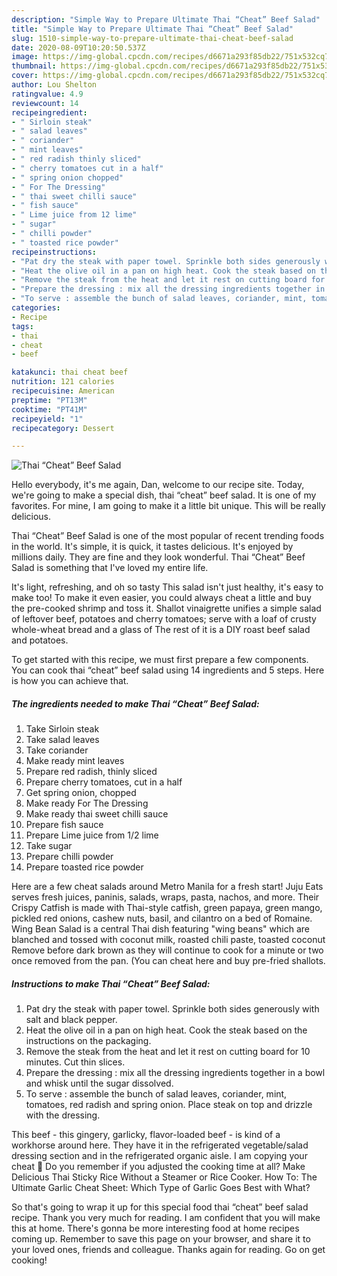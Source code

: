 ```yaml
---
description: "Simple Way to Prepare Ultimate Thai “Cheat” Beef Salad"
title: "Simple Way to Prepare Ultimate Thai “Cheat” Beef Salad"
slug: 1510-simple-way-to-prepare-ultimate-thai-cheat-beef-salad
date: 2020-08-09T10:20:50.537Z
image: https://img-global.cpcdn.com/recipes/d6671a293f85db22/751x532cq70/thai-cheat-beef-salad-recipe-main-photo.jpg
thumbnail: https://img-global.cpcdn.com/recipes/d6671a293f85db22/751x532cq70/thai-cheat-beef-salad-recipe-main-photo.jpg
cover: https://img-global.cpcdn.com/recipes/d6671a293f85db22/751x532cq70/thai-cheat-beef-salad-recipe-main-photo.jpg
author: Lou Shelton
ratingvalue: 4.9
reviewcount: 14
recipeingredient:
- " Sirloin steak"
- " salad leaves"
- " coriander"
- " mint leaves"
- " red radish thinly sliced"
- " cherry tomatoes cut in a half"
- " spring onion chopped"
- " For The Dressing"
- " thai sweet chilli sauce"
- " fish sauce"
- " Lime juice from 12 lime"
- " sugar"
- " chilli powder"
- " toasted rice powder"
recipeinstructions:
- "Pat dry the steak with paper towel. Sprinkle both sides generously with salt and black pepper."
- "Heat the olive oil in a pan on high heat. Cook the steak based on the instructions on the packaging."
- "Remove the steak from the heat and let it rest on cutting board for 10 minutes. Cut thin slices."
- "Prepare the dressing : mix all the dressing ingredients together in a bowl and whisk until the sugar dissolved."
- "To serve : assemble the bunch of salad leaves, coriander, mint, tomatoes, red radish and spring onion. Place steak on top and drizzle with the dressing."
categories:
- Recipe
tags:
- thai
- cheat
- beef

katakunci: thai cheat beef 
nutrition: 121 calories
recipecuisine: American
preptime: "PT13M"
cooktime: "PT41M"
recipeyield: "1"
recipecategory: Dessert

---
```



![Thai “Cheat” Beef Salad](https://img-global.cpcdn.com/recipes/d6671a293f85db22/751x532cq70/thai-cheat-beef-salad-recipe-main-photo.jpg)

Hello everybody, it's me again, Dan, welcome to our recipe site. Today, we're going to make a special dish, thai “cheat” beef salad. It is one of my favorites. For mine, I am going to make it a little bit unique. This will be really delicious.

Thai “Cheat” Beef Salad is one of the most popular of recent trending foods in the world. It's simple, it is quick, it tastes delicious. It's enjoyed by millions daily. They are fine and they look wonderful. Thai “Cheat” Beef Salad is something that I've loved my entire life.

It&#39;s light, refreshing, and oh so tasty This salad isn&#39;t just healthy, it&#39;s easy to make too! To make it even easier, you could always cheat a little and buy the pre-cooked shrimp and toss it. Shallot vinaigrette unifies a simple salad of leftover beef, potatoes and cherry tomatoes; serve with a loaf of crusty whole-wheat bread and a glass of The rest of it is a DIY roast beef salad and potatoes.


To get started with this recipe, we must first prepare a few components. You can cook thai “cheat” beef salad using 14 ingredients and 5 steps. Here is how you can achieve that.

<!--inarticleads1-->

##### The ingredients needed to make Thai “Cheat” Beef Salad:

1. Take  Sirloin steak
1. Take  salad leaves
1. Take  coriander
1. Make ready  mint leaves
1. Prepare  red radish, thinly sliced
1. Prepare  cherry tomatoes, cut in a half
1. Get  spring onion, chopped
1. Make ready  For The Dressing
1. Make ready  thai sweet chilli sauce
1. Prepare  fish sauce
1. Prepare  Lime juice from 1/2 lime
1. Take  sugar
1. Prepare  chilli powder
1. Prepare  toasted rice powder


Here are a few cheat salads around Metro Manila for a fresh start! Juju Eats serves fresh juices, paninis, salads, wraps, pasta, nachos, and more. Their Crispy Catfish is made with Thai-style catfish, green papaya, green mango, pickled red onions, cashew nuts, basil, and cilantro on a bed of Romaine. Wing Bean Salad is a central Thai dish featuring &#34;wing beans&#34; which are blanched and tossed with coconut milk, roasted chili paste, toasted coconut Remove before dark brown as they will continue to cook for a minute or two once removed from the pan. (You can cheat here and buy pre-fried shallots. 

<!--inarticleads2-->

##### Instructions to make Thai “Cheat” Beef Salad:

1. Pat dry the steak with paper towel. Sprinkle both sides generously with salt and black pepper.
1. Heat the olive oil in a pan on high heat. Cook the steak based on the instructions on the packaging.
1. Remove the steak from the heat and let it rest on cutting board for 10 minutes. Cut thin slices.
1. Prepare the dressing : mix all the dressing ingredients together in a bowl and whisk until the sugar dissolved.
1. To serve : assemble the bunch of salad leaves, coriander, mint, tomatoes, red radish and spring onion. Place steak on top and drizzle with the dressing.


This beef - this gingery, garlicky, flavor-loaded beef - is kind of a workhorse around here. They have it in the refrigerated vegetable/salad dressing section and in the refrigerated organic aisle. I am copying your cheat 🙂 Do you remember if you adjusted the cooking time at all? Make Delicious Thai Sticky Rice Without a Steamer or Rice Cooker. How To: The Ultimate Garlic Cheat Sheet: Which Type of Garlic Goes Best with What? 

So that's going to wrap it up for this special food thai “cheat” beef salad recipe. Thank you very much for reading. I am confident that you will make this at home. There's gonna be more interesting food at home recipes coming up. Remember to save this page on your browser, and share it to your loved ones, friends and colleague. Thanks again for reading. Go on get cooking!
